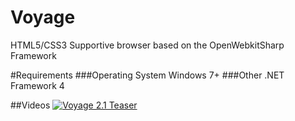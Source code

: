 # Voyage
HTML5/CSS3 Supportive browser based on the OpenWebkitSharp Framework

#Requirements 
###Operating System
Windows 7+
###Other 
.NET Framework 4

##Videos 
[![Voyage 2.1 Teaser](http://img.youtube.com/vi/0poVNDLvLyg/0.jpg)](https://www.youtube.com/watch?v=0poVNDLvLyg "Voyage Browser")


